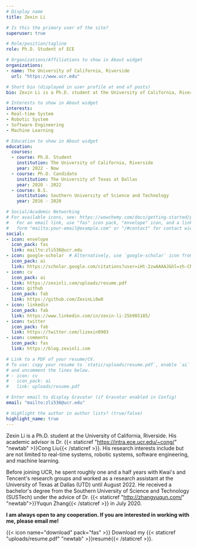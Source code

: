 ```yaml
---
# Display name
title: Zexin Li

# Is this the primary user of the site?
superuser: true

# Role/position/tagline
role: Ph.D. Student of ECE

# Organizations/Affiliations to show in About widget
organizations:
- name: The University of California, Riverside
  url: "https://www.ucr.edu"

# Short bio (displayed in user profile at end of posts)
bio: Zexin Li is a Ph.D. student at the University of California, Riverside. His academic advisor is Dr. Cong Liu. His research interests include but are not limited to real-time systems, robotic systems, software engineering, and machine learning. Before joining UCR, he spent roughly one and a half years with Kwai’s and Tencent’s research groups and worked as a research assistant at the University of Texas at Dallas (UTD) until August 2022. He received a bachelor’s degree from the Southern University of Science and Technology (SUSTech) under the advice of Dr. Yuqun Zhang in July 2020.

# Interests to show in About widget
interests:
- Real-time System
- Robotic System
- Software Engineering
- Machine Learning

# Education to show in About widget
education:
  courses:
  - course: Ph.D. Student
    institution: The University of California, Riverside
    year: 2022 - Now
  - course: Ph.D. Candidate
    institution: The University of Texas at Dallas
    year: 2020 - 2022
  - course: B.S.
    institution: Southern University of Science and Technology
    year: 2016 - 2020

# Social/Academic Networking
# For available icons, see: https://wowchemy.com/docs/getting-started/page-builder/#icons
#   For an email link, use "fas" icon pack, "envelope" icon, and a link in the
#   form "mailto:your-email@example.com" or "/#contact" for contact widget.
social:
- icon: envelope
  icon_pack: fas
  link: mailto:zli536@ucr.edu
- icon: google-scholar  # Alternatively, use `google-scholar` icon from `ai` icon pack
  icon_pack: ai
  link: https://scholar.google.com/citations?user=iHt-2zwAAAAJ&hl=zh-CN
- icon: cv
  icon_pack: ai
  link: https://zexinli.com/uploads/resume.pdf
- icon: github
  icon_pack: fab
  link: https://github.com/ZexinLi0w0
- icon: linkedin
  icon_pack: fab
  link: https://www.linkedin.com/in/zexin-li-25b985185/
- icon: twitter
  icon_pack: fab
  link: https://twitter.com/lizexin0903
- icon: comments
  icon_pack: fas
  link: https://blog.zexinli.com

# Link to a PDF of your resume/CV.
# To use: copy your resume to `static/uploads/resume.pdf`, enable `ai` icons in `params.toml`, 
# and uncomment the lines below.
# - icon: cv
#   icon_pack: ai
#   link: uploads/resume.pdf

# Enter email to display Gravatar (if Gravatar enabled in Config)
email: "mailto:zli536@ucr.edu"

# Highlight the author in author lists? (true/false)
highlight_name: true
---
```

Zexin Li is a Ph.D. student at the University of California, Riverside. His academic advisor is Dr. {{< staticref "https://intra.ece.ucr.edu/~cong/" "newtab" >}}Cong Liu{{< /staticref >}}. His research interests include but are not limited to real-time systems, robotic systems, software engineering, and machine learning.

Before joining UCR, he spent roughly one and a half years with Kwai's and Tencent's research groups and worked as a research assistant at the University of Texas at Dallas (UTD) until August 2022. He received a bachelor's degree from the Southern University of Science and Technology (SUSTech) under the advice of Dr. {{< staticref "http://zhangyuqun.com/" "newtab">}}Yuqun Zhang{{< /staticref >}} in July 2020.

<strong>I am always open to any cooperation. If you are interested in working with me, please email me!</strong>

{{< icon name="download" pack="fas" >}} Download my {{< staticref "uploads/resume.pdf" "newtab" >}}resumé{{< /staticref >}}.